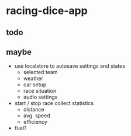 # racing-dice-app

## todo

## maybe

* use localstore to autosave settings and states
    * selected team
    * weather
    * car setup
    * race situation
    * audio settings
* start / stop race collect statistics
    * distance
    * avg. speed
    * efficiency
* fuel?
